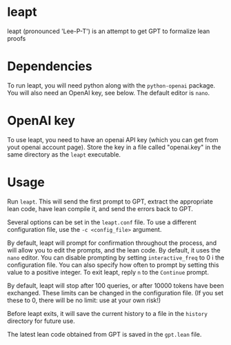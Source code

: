 # leapt
leapt (pronounced 'Lee-P-T') is an attempt to get GPT to formalize lean proofs

# Dependencies
To run leapt, you will need python along with the `python-openai` package. You
will also need an OpenAI key, see below. The default editor is `nano`.

# OpenAI key
To use leapt, you need to have an openai API key (which you can get from yout
openai account page). Store the key in a file called "openai.key" in the same
directory as the `leapt` executable.

# Usage
Run `leapt`. This will send the first prompt to GPT, extract the appropriate
lean code, have lean compile it, and send the errors back to GPT.

Several options can be set in the `leapt.conf` file. To use a different
configuration file, use the `-c <config_file>` argument.

By default, leapt will prompt for confirmation throughout the process, and will
allow you to edit the prompts, and the lean code. By default, it uses the
`nano` editor. You can disable prompting by setting `interactive_freq` to 0 i
the configuration file. You can also specify how often to prompt by setting
this value to a positive integer. To exit leapt, reply `n` to the `Continue`
prompt.

By default, leapt will stop after 100 queries, or after 10000 tokens have been
exchanged. These limits can be changed in the configuration file. (If you set
these to 0, there will be no limit: use at your own risk!)

Before leapt exits, it will save the current history to a file in the `history`
directory for future use.

The latest lean code obtained from GPT is saved in the `gpt.lean` file.
